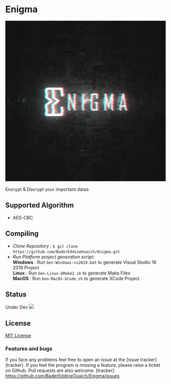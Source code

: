 # Enigma
<!--LOGO-->
![Enigma](Resources/Branding/EnigmaLogo_Full.jpg)
<!--DESCRIOTION-->
Encrypt & Decrypt your important datas


## Supported Algorithm
- AES-CBC


## Compiling
- <i>Clone Repository</i> : `$ git clone https://github.com/BaderEddineOuaich/Enigma.git` <br>
- <i>Run Platform project generation script</i>: <br>
 <strong>Windows</strong> : Run `Gen-Windows-vs2019.bat` to generate Visual Studio 16 2019 Project<br>
 <strong>Linux</strong> : Run `Gen-Linux-GMake2.sh` to generate Make Files<br>
 <strong>MacOS</strong> : Run `Gen-MacOS-XCode.sh` to generate XCode Project<br>


## Status
Under Dev
<image src="Resources/Dev Process/Latest.png"/>


## License
[MIT License](LICENSE.md)


### Features and bugs<br>
If you face any problems feel free to open an issue at the [issue tracker][tracker]. If you feel the program is missing a feature, please raise a ticket on Github. Pull requests are also welcome.
[tracker]: https://github.com/BaderEddineOuaich/Enigma/issues